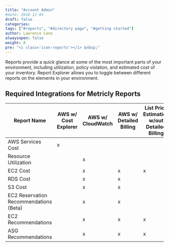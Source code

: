 ```yaml
---
title: "Account Admin"
#date: 2018-12-03
draft: false
categories:
tags: ["#reports", "#directory page", "#getting started"]
author: Lawrence Lane
alwaysopen: false
weight: 8
pre: "<i class='icon-reports'></i> &nbsp;"
---
```

Reports provide a quick glance at some of the most important parts of your environment, including utilization, policy violation, and estimated cost of your inventory. Report Explorer allows you to toggle between different reports on the elements in your environment.

## Required Integrations for Metricly Reports

| Report Name                            | AWS w/ Cost Explorer | AWS w/ CloudWatch | AWS w/ Detailed Billing | List Price Estimation w/out Detailed Billing | Time from activation to first report |
| -------------------------------------- | -------------------- | ----------------- | ----------------------- | -------------------------------------------- | ------------------------------------ |
| AWS Services Cost                      | x                    |                   |                         |                                              | Immediate                            |
| Resource Utilization                   |                      | x                 |                         |                                              | Immediate                            |
| EC2 Cost                               |                      | x                 | x                       | x                                            | 1 day                                |
| RDS Cost                               |                      | x                 | x                       |                                              | 1 day                                |
| S3 Cost                                |                      | x                 | x                       |                                              | 1 day                                |
| EC2 Reservation Recommendations (Beta) |                      | x                 | x                       |                                              | 1 day                                |
| EC2 Recommendations                    |                      | x                 | x                       | x                                            | 1 week                               |
| ASG Recommendations                    |                      | x                 | x                       | x                                            | 1 week                               |
